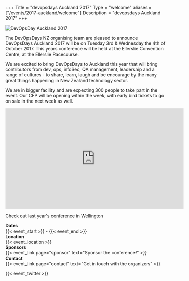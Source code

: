 +++
Title = "devopsdays Auckland 2017"
Type = "welcome"
aliases = ["/events/2017-auckland/welcome"]
Description = "devopsdays Auckland 2017"
+++


<div class="row auckland">
  <div class = "col-md-6">
    <img alt="DevOpsDay Auckland 2017" src="/events/2017-auckland/logo-wide.png" style="max-width: 70%;max-height: 70%">
    <p>
    The DevOpsDays NZ organising team are pleased to announce DevOpsDays Auckland 2017 will be on Tuesday 3rd &amp; Wednesday the 4th of October 2017. This years conference will be held at the Ellerslie Convention Centre, at the Ellerslie Racecourse.</p>

   <p>We are excited to bring DevOpsDays to Auckland this year that will bring contributors from dev, ops, infoSec, QA management, leadership and a range of cultures - to share, learn, laugh and be encourage by the many great things happening in New Zealand technology sector.</p>

  <p>We are in  bigger facility and are expecting 300 people to take part in the event. Our CFP will be opening within the week, with early bird tickets to go on sale in the next week as well.
    </p>
  </div>
  <div class = "col-md-6 col-md-push-6">
    <iframe width="560" height="315" src="https://www.youtube.com/embed/JuctqYgeyiI" frameborder="0" allowfullscreen></iframe>
    <p>
    Check out last year's conference in Wellington
    </p>
  </div>
</div>


  <div class = "row">
    <div class = "col-md-2">
      <strong>Dates</strong>
    </div>
    <div class = "col-md-8">
      {{< event_start >}} - {{< event_end >}}
    </div>
  </div>

  <div class = "row">
    <div class = "col-md-2">
      <strong>Location</strong>
    </div>
    <div class = "col-md-8">
      {{< event_location >}}
    </div>
  </div>

<!--
  <div class = "row">
    <div class = "col-md-2">
      <strong>Register</strong>
    </div>
    <div class = "col-md-8">
      {{< event_link page="registration" text="Register to attend the conference!" >}}
    </div>
  </div>
-->

  <!-- <div class = "row">
    <div class = "col-md-2">
      <strong>Propose</strong>
    </div>
    <div class = "col-md-8">
      {{< event_link page="propose" text="Propose a talk!" >}}
    </div>
  </div> -->

  <!-- <div class = "row">
    <div class = "col-md-2">
      <strong>Program</strong>
    </div>
    <div class = "col-md-8">
      View the {{< event_link page="program" text="program." >}}
    </div>
  </div> -->

  <!-- <div class = "row">
    <div class = "col-md-2">
      <strong>Speakers</strong>
    </div>
    <div class = "col-md-8">
      Check out the {{< event_link page="speakers" text="speakers!" >}}
    </div>
  </div> -->

  <div class = "row">
    <div class = "col-md-2">
      <strong>Sponsors</strong>
    </div>
    <div class = "col-md-8">
      {{< event_link page="sponsor" text="Sponsor the conference!" >}}
    </div>
  </div>

  <div class = "row">
    <div class = "col-md-2">
      <strong>Contact</strong>
    </div>
    <div class = "col-md-8">
      {{< event_link page="contact" text="Get in touch with the organizers" >}}
    </div>
  </div>

  <!-- Uncomment if you added your city twitter name -->

  {{< event_twitter >}}